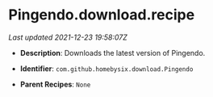 # Pingendo.download.recipe

_Last updated 2021-12-23 19:58:07Z_

- **Description**: Downloads the latest version of Pingendo.

- **Identifier**: `com.github.homebysix.download.Pingendo`

- **Parent Recipes**: `None`
